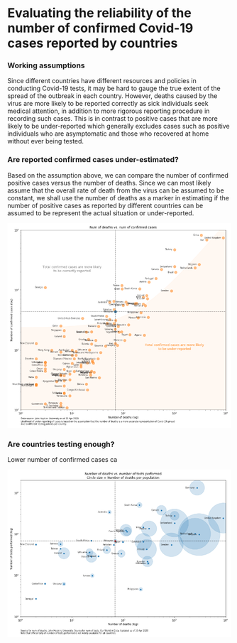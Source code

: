 # Evaluating the reliability of the number of confirmed Covid-19 cases reported by countries

### Working assumptions
Since different countries have different resources and policies in conducting Covid-19 tests, it may be hard to gauge the true extent of the spread of the outbreak in each country. However, deaths caused by the virus are more likely to be reported correctly as sick individuals seek medical attention, in addition to more rigorous reporting procedure in recording such cases. This is in contrast to positive cases that are more likely to be under-reported which generally excludes cases such as positive individuals who are asymptomatic and those who recovered at home without ever being tested.

### Are reported confirmed cases under-estimated?
Based on the assumption above, we can compare the number of confirmed positive cases versus the number of deaths. Since we can most likely assume that the overall rate of death from the virus can be assumed to be constant, we shall use the number of deaths as a marker in estimating if the number of positive cases as reported by different countries can be assumed to be represent the actual situation or under-reported.
<p>
<img src="https://github.com/khairulomar/Covid-19/blob/master/img/death_vs_confirmed_msia.png">

### Are countries testing enough?
Lower number of confirmed cases ca
<p>
<img src="https://github.com/khairulomar/Covid-19/blob/master/img/test_vs_deaths_msia.png">
